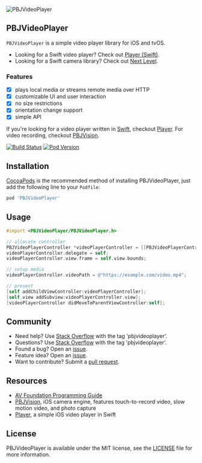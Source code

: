 ![PBJVideoPlayer](https://raw.github.com/piemonte/PBJVideoPlayer/master/PBJVideoPlayer.gif)

## PBJVideoPlayer
`PBJVideoPlayer` is a simple video player library for iOS and tvOS.

- Looking for a Swift video player? Check out [Player (Swift)](https://github.com/piemonte/Player).
- Looking for a Swift camera library? Check out [Next Level](https://github.com/NextLevel/NextLevel).

### Features
- [x] plays local media or streams remote media over HTTP
- [x] customizable UI and user interaction
- [x] no size restrictions
- [x] orientation change support
- [x] simple API

If you're looking for a video player written in [Swift](https://developer.apple.com/swift/), checkout [Player](https://github.com/piemonte/player). For video recording, checkout [PBJVision](https://github.com/piemonte/PBJVision).

[![Build Status](https://travis-ci.org/piemonte/PBJVideoPlayer.svg)](https://travis-ci.org/piemonte/PBJVideoPlayer)
[![Pod Version](https://img.shields.io/cocoapods/v/PBJVideoPlayer.svg?style=flat)](http://cocoadocs.org/docsets/PBJVideoPlayer/)

## Installation

[CocoaPods](http://cocoapods.org) is the recommended method of installing PBJVideoPlayer, just add the following line to your `Podfile`:

```ruby
pod 'PBJVideoPlayer'
```

## Usage
```objective-c
#import <PBJVideoPlayer/PBJVideoPlayer.h>
```

```objective-c
// allocate controller
PBJVideoPlayerController *videoPlayerController = [[PBJVideoPlayerController alloc] init];
videoPlayerController.delegate = self;
videoPlayerController.view.frame = self.view.bounds;

// setup media
videoPlayerController.videoPath = @"https://example.com/video.mp4";

// present
[self addChildViewController:videoPlayerController];
[self.view addSubview:videoPlayerController.view];
[videoPlayerController didMoveToParentViewController:self];
```

## Community

- Need help? Use [Stack Overflow](http://stackoverflow.com/questions/tagged/pbjvideoplayer) with the tag 'pbjvideoplayer'.
- Questions? Use [Stack Overflow](http://stackoverflow.com/questions/tagged/pbjvideoplayer) with the tag 'pbjvideoplayer'.
- Found a bug? Open an [issue](https://github.com/piemonte/PBJVideoPlayer/issues).
- Feature idea? Open an [issue](https://github.com/piemonte/PBJVideoPlayer/issues).
- Want to contribute? Submit a [pull request](https://github.com/piemonte/PBJVideoPlayer/pulls).

## Resources

* [AV Foundation Programming Guide](https://developer.apple.com/library/ios/documentation/AudioVideo/Conceptual/AVFoundationPG/Articles/00_Introduction.html)
* [PBJVision](https://github.com/piemonte/PBJVision), iOS camera engine, features touch-to-record video, slow motion video, and photo capture
* [Player](https://github.com/piemonte/player), a simple iOS video player in Swift

## License

PBJVideoPlayer is available under the MIT license, see the [LICENSE](https://github.com/piemonte/PBJVideoPlayer/blob/master/LICENSE) file for more information.
